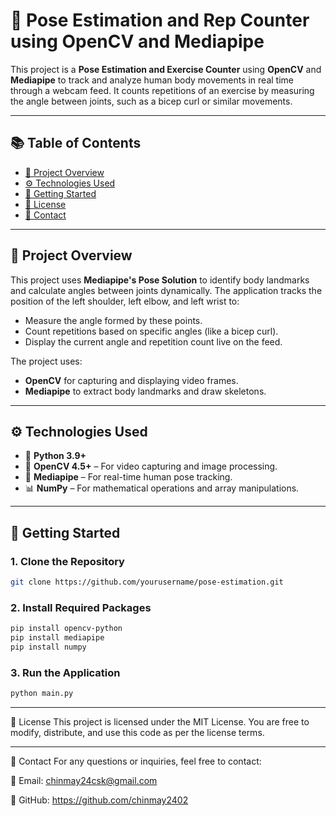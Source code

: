 # 🎥 Pose Estimation and Rep Counter using OpenCV and Mediapipe

This project is a **Pose Estimation and Exercise Counter** using **OpenCV** and **Mediapipe** to track and analyze human body movements in real time through a webcam feed. It counts repetitions of an exercise by measuring the angle between joints, such as a bicep curl or similar movements.

---

## 📚 **Table of Contents**
- [🎯 Project Overview](#-project-overview)
- [⚙️ Technologies Used](#️-technologies-used)
- [🚀 Getting Started](#-getting-started)
- [📜 License](#-license)
- [📧 Contact](#-contact)

---

## 🎯 **Project Overview**

This project uses **Mediapipe's Pose Solution** to identify body landmarks and calculate angles between joints dynamically. The application tracks the position of the left shoulder, left elbow, and left wrist to:
- Measure the angle formed by these points.
- Count repetitions based on specific angles (like a bicep curl).
- Display the current angle and repetition count live on the feed.

The project uses:
- **OpenCV** for capturing and displaying video frames.
- **Mediapipe** to extract body landmarks and draw skeletons.

---

## ⚙️ **Technologies Used**
- 🐍 **Python 3.9+**
- 🎥 **OpenCV 4.5+** – For video capturing and image processing.
- 🤖 **Mediapipe** – For real-time human pose tracking.
- 📊 **NumPy** – For mathematical operations and array manipulations.

---
## 🚀 **Getting Started**

### 1. Clone the Repository
```bash
git clone https://github.com/yourusername/pose-estimation.git
```
### 2. Install Required Packages
```bash
pip install opencv-python
pip install mediapipe
pip install numpy
```
### 3. Run the Application
```bash
python main.py
```

---

📜 License
This project is licensed under the MIT License. You are free to modify, distribute, and use this code as per the license terms.

---

📧 Contact
For any questions or inquiries, feel free to contact:

📧 Email: chinmay24csk@gmail.com

🔗 GitHub: https://github.com/chinmay2402
